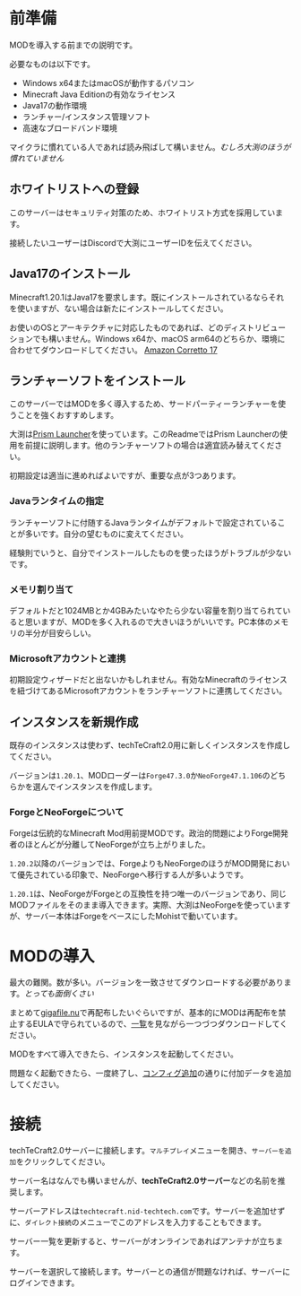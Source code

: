 # 前準備

MODを導入する前までの説明です。

必要なものは以下です。
- Windows x64またはmacOSが動作するパソコン
- Minecraft Java Editionの有効なライセンス
- Java17の動作環境
- ランチャー/インスタンス管理ソフト
- 高速なブロードバンド環境

マイクラに慣れている人であれば読み飛ばして構いません。*むしろ大渕のほうが慣れていません*

## ホワイトリストへの登録

このサーバーはセキュリティ対策のため、ホワイトリスト方式を採用しています。

接続したいユーザーはDiscordで大渕にユーザーIDを伝えてください。

## Java17のインストール

Minecraft1.20.1はJava17を要求します。既にインストールされているならそれを使いますが、ない場合は新たにインストールしてください。

お使いのOSとアーキテクチャに対応したものであれば、どのディストリビューションでも構いません。Windows x64か、macOS arm64のどちらか、環境に合わせてダウンロードしてください。
[Amazon Corretto 17](https://docs.aws.amazon.com/corretto/latest/corretto-17-ug/downloads-list.html)

## ランチャーソフトをインストール

このサーバーではMODを多く導入するため、サードパーティーランチャーを使うことを強くおすすめします。

大渕は[Prism Launcher](https://prismlauncher.org/download/)を使っています。このReadmeではPrism Launcherの使用を前提に説明します。他のランチャーソフトの場合は適宜読み替えてください。

初期設定は適当に進めればよいですが、重要な点が3つあります。

### Javaランタイムの指定

ランチャーソフトに付随するJavaランタイムがデフォルトで設定されていることが多いです。自分の望むものに変えてください。

経験則でいうと、自分でインストールしたものを使ったほうがトラブルが少ないです。

### メモリ割り当て

デフォルトだと1024MBとか4GBみたいなやたら少ない容量を割り当てられていると思いますが、MODを多く入れるので大きいほうがいいです。PC本体のメモリの半分が目安らしい。

### Microsoftアカウントと連携

初期設定ウィザードだと出ないかもしれません。有効なMinecraftのライセンスを紐づけてあるMicrosoftアカウントをランチャーソフトに連携してください。

## インスタンスを新規作成

既存のインスタンスは使わず、techTeCraft2.0用に新しくインスタンスを作成してください。

バージョンは`1.20.1`、MODローダーは`Forge47.3.0`か`NeoForge47.1.106`のどちらかを選んでインスタンスを作成します。

### ForgeとNeoForgeについて

Forgeは伝統的なMinecraft Mod用前提MODです。政治的問題によりForge開発者のほとんどが分離してNeoForgeが立ち上がりました。

`1.20.2`以降のバージョンでは、ForgeよりもNeoForgeのほうがMOD開発において優先されている印象で、NeoForgeへ移行する人が多いようです。

`1.20.1`は、NeoForgeがForgeとの互換性を持つ唯一のバージョンであり、同じMODファイルをそのまま導入できます。実際、大渕はNeoForgeを使っていますが、サーバー本体はForgeをベースにしたMohistで動いています。

# MODの導入

最大の難関。数が多い。バージョンを一致させてダウンロードする必要があります。*とっても面倒くさい*

まとめて[gigafile.nu](https://gigafile.nu/)で再配布したいぐらいですが、基本的にMODは再配布を禁止するEULAで守られているので、[一覧](https://github.com/rinfromniigata/techTeCraft/releases/tag/v2.0)を見ながら一つづつダウンロードしてください。


MODをすべて導入できたら、インスタンスを起動してください。

問題なく起動できたら、一度終了し、[コンフィグ追加](https://github.com/rinfromniigata/techTeCraft/releases/tag/v2.1)の通りに付加データを追加してください。

# 接続

techTeCraft2.0サーバーに接続します。`マルチプレイ`メニューを開き、`サーバーを追加`をクリックしてください。

サーバー名はなんでも構いませんが、**techTeCraft2.0サーバー**などの名前を推奨します。

サーバーアドレスは`techtecraft.nid-techtech.com`です。サーバーを追加せずに、`ダイレクト接続`のメニューでこのアドレスを入力することもできます。

サーバー一覧を更新すると、サーバーがオンラインであればアンテナが立ちます。

サーバーを選択して接続します。サーバーとの通信が問題なければ、サーバーにログインできます。
